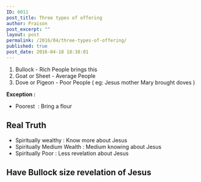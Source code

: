 ```yaml
---
ID: 6011
post_title: Three types of offering
author: Praison
post_excerpt: ""
layout: post
permalink: /2016/04/three-types-of-offering/
published: true
post_date: 2016-04-18 18:38:01
---
```

<ol>
 	<li>Bullock - Rich People brings this</li>
 	<li>Goat or Sheet - Average People</li>
 	<li>Dove or Pigeon - Poor People ( eg: Jesus mother Mary brought doves )</li>
</ol>
<strong>Exception : </strong>
<ul>
 	<li>Poorest  : Bring a flour</li>
</ul>
<h2><strong>Real Truth</strong></h2>
<ul>
 	<li>Spiritually wealthy : Know more about Jesus</li>
 	<li>Spiritually Medium Wealth : Medium knowing about Jesus</li>
 	<li>Spiritually Poor : Less revelation about Jesus</li>
</ul>
<h2><strong>Have Bullock size revelation of Jesus</strong></h2>